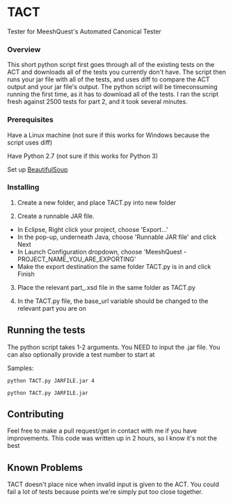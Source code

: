 # TACT
Tester for MeeshQuest's Automated Canonical Tester

### Overview

This short python script first goes through all of the existing tests on the ACT and downloads all of the tests you currently don't have.
The script then runs your jar file with all of the tests, and uses diff to compare the ACT output and your jar file's output.
The python script will be timeconsuming running the first time, as it has to download all of the tests. I ran the script fresh against 2500 tests for part 2, and it took several minutes.

### Prerequisites

Have a Linux machine (not sure if this works for Windows because the script uses diff)

Have Python 2.7 (not sure if this works for Python 3)

Set up [BeautifulSoup](https://www.crummy.com/software/BeautifulSoup/bs4/doc/)

### Installing

1) Create a new folder, and place TACT.py into new folder

2) Create a runnable JAR file.

* In Eclipse, Right click your project, choose 'Export...'
* In the pop-up, underneath Java, choose 'Runnable JAR file' and click Next
* In Launch Configuration dropdown, choose 'MeeshQuest - PROJECT_NAME_YOU_ARE_EXPORTING'
* Make the export destination the same folder TACT.py is in and click Finish

3) Place the relevant part_.xsd file in the same folder as TACT.py

4) In the TACT.py file, the base_url variable should be changed to the relevant part you are on

## Running the tests

The python script takes 1-2 arguments. You NEED to input the .jar file. You can also optionally provide a test number to start at

Samples:

```
python TACT.py JARFILE.jar 4

python TACT.py JARFILE.jar
```

## Contributing

Feel free to make a pull request/get in contact with me if you have improvements. This code was written up in 2 hours, so I know it's not the best

## Known Problems

TACT doesn't place nice when invalid input is given to the ACT. You could fail a lot of tests because points we're simply put too close together.
